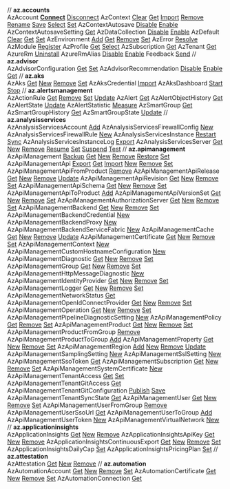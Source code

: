  // **az.accounts** <br/> AzAccount [**Connect**](#connect-azaccount)
[Disconnect](#disconnect-azaccount)
AzContext [Clear](#clear-azcontext)
[Get](#get-azcontext)
[Import](#import-azcontext)
[Remove](#remove-azcontext)
[Rename](#rename-azcontext)
[Save](#save-azcontext)
[Select](#select-azcontext)
[Set](#set-azcontext)
AzContextAutosave [Disable](#disable-azcontextautosave)
[Enable](#enable-azcontextautosave)
AzContextAutosaveSetting [Get](#get-azcontextautosavesetting)
AzDataCollection [Disable](#disable-azdatacollection)
[Enable](#enable-azdatacollection)
AzDefault [Clear](#clear-azdefault)
[Get](#get-azdefault)
[Set](#set-azdefault)
AzEnvironment [Add](#add-azenvironment)
[Get](#get-azenvironment)
[Remove](#remove-azenvironment)
[Set](#set-azenvironment)
AzError [Resolve](#resolve-azerror)
AzModule [Register](#register-azmodule)
AzProfile [Get](#get-azprofile)
[Select](#select-azprofile)
AzSubscription [Get](#get-azsubscription)
AzTenant [Get](#get-aztenant)
AzureRm [Uninstall](#uninstall-azurerm)
AzureRmAlias [Disable](#disable-azurermalias)
[Enable](#enable-azurermalias)
Feedback [Send](#send-feedback)
 // **az.advisor** <br/> AzAdvisorConfiguration [Get](#get-azadvisorconfiguration)
[Set](#set-azadvisorconfiguration)
AzAdvisorRecommendation [Disable](#disable-azadvisorrecommendation)
[Enable](#enable-azadvisorrecommendation)
[Get](#get-azadvisorrecommendation)
 // **az.aks** <br/> AzAks [Get](#get-azaks)
[New](#new-azaks)
[Remove](#remove-azaks)
[Set](#set-azaks)
AzAksCredential [Import](#import-azakscredential)
AzAksDashboard [Start](#start-azaksdashboard)
[Stop](#stop-azaksdashboard)
 // **az.alertsmanagement** <br/> AzActionRule [Get](#get-azactionrule)
[Remove](#remove-azactionrule)
[Set](#set-azactionrule)
[Update](#update-azactionrule)
AzAlert [Get](#get-azalert)
AzAlertObjectHistory [Get](#get-azalertobjecthistory)
AzAlertState [Update](#update-azalertstate)
AzAlertStatistic [Measure](#measure-azalertstatistic)
AzSmartGroup [Get](#get-azsmartgroup)
AzSmartGroupHistory [Get](#get-azsmartgrouphistory)
AzSmartGroupState [Update](#update-azsmartgroupstate)
 // **az.analysisservices** <br/> AzAnalysisServicesAccount [Add](#add-azanalysisservicesaccount)
AzAnalysisServicesFirewallConfig [New](#new-azanalysisservicesfirewallconfig)
AzAnalysisServicesFirewallRule [New](#new-azanalysisservicesfirewallrule)
AzAnalysisServicesInstance [Restart](#restart-azanalysisservicesinstance)
[Sync](#sync-azanalysisservicesinstance)
AzAnalysisServicesInstanceLog [Export](#export-azanalysisservicesinstancelog)
AzAnalysisServicesServer [Get](#get-azanalysisservicesserver)
[New](#new-azanalysisservicesserver)
[Remove](#remove-azanalysisservicesserver)
[Resume](#resume-azanalysisservicesserver)
[Set](#set-azanalysisservicesserver)
[Suspend](#suspend-azanalysisservicesserver)
[Test](#test-azanalysisservicesserver)
 // **az.apimanagement** <br/> AzApiManagement [Backup](#backup-azapimanagement)
[Get](#get-azapimanagement)
[New](#new-azapimanagement)
[Remove](#remove-azapimanagement)
[Restore](#restore-azapimanagement)
[Set](#set-azapimanagement)
AzApiManagementApi [Export](#export-azapimanagementapi)
[Get](#get-azapimanagementapi)
[Import](#import-azapimanagementapi)
[New](#new-azapimanagementapi)
[Remove](#remove-azapimanagementapi)
[Set](#set-azapimanagementapi)
AzApiManagementApiFromProduct [Remove](#remove-azapimanagementapifromproduct)
AzApiManagementApiRelease [Get](#get-azapimanagementapirelease)
[New](#new-azapimanagementapirelease)
[Remove](#remove-azapimanagementapirelease)
[Update](#update-azapimanagementapirelease)
AzApiManagementApiRevision [Get](#get-azapimanagementapirevision)
[New](#new-azapimanagementapirevision)
[Remove](#remove-azapimanagementapirevision)
[Set](#set-azapimanagementapirevision)
AzApiManagementApiSchema [Get](#get-azapimanagementapischema)
[New](#new-azapimanagementapischema)
[Remove](#remove-azapimanagementapischema)
[Set](#set-azapimanagementapischema)
AzApiManagementApiToProduct [Add](#add-azapimanagementapitoproduct)
AzApiManagementApiVersionSet [Get](#get-azapimanagementapiversionset)
[New](#new-azapimanagementapiversionset)
[Remove](#remove-azapimanagementapiversionset)
[Set](#set-azapimanagementapiversionset)
AzApiManagementAuthorizationServer [Get](#get-azapimanagementauthorizationserver)
[New](#new-azapimanagementauthorizationserver)
[Remove](#remove-azapimanagementauthorizationserver)
[Set](#set-azapimanagementauthorizationserver)
AzApiManagementBackend [Get](#get-azapimanagementbackend)
[New](#new-azapimanagementbackend)
[Remove](#remove-azapimanagementbackend)
[Set](#set-azapimanagementbackend)
AzApiManagementBackendCredential [New](#new-azapimanagementbackendcredential)
AzApiManagementBackendProxy [New](#new-azapimanagementbackendproxy)
AzApiManagementBackendServiceFabric [New](#new-azapimanagementbackendservicefabric)
AzApiManagementCache [Get](#get-azapimanagementcache)
[New](#new-azapimanagementcache)
[Remove](#remove-azapimanagementcache)
[Update](#update-azapimanagementcache)
AzApiManagementCertificate [Get](#get-azapimanagementcertificate)
[New](#new-azapimanagementcertificate)
[Remove](#remove-azapimanagementcertificate)
[Set](#set-azapimanagementcertificate)
AzApiManagementContext [New](#new-azapimanagementcontext)
AzApiManagementCustomHostnameConfiguration [New](#new-azapimanagementcustomhostnameconfiguration)
AzApiManagementDiagnostic [Get](#get-azapimanagementdiagnostic)
[New](#new-azapimanagementdiagnostic)
[Remove](#remove-azapimanagementdiagnostic)
[Set](#set-azapimanagementdiagnostic)
AzApiManagementGroup [Get](#get-azapimanagementgroup)
[New](#new-azapimanagementgroup)
[Remove](#remove-azapimanagementgroup)
[Set](#set-azapimanagementgroup)
AzApiManagementHttpMessageDiagnostic [New](#new-azapimanagementhttpmessagediagnostic)
AzApiManagementIdentityProvider [Get](#get-azapimanagementidentityprovider)
[New](#new-azapimanagementidentityprovider)
[Remove](#remove-azapimanagementidentityprovider)
[Set](#set-azapimanagementidentityprovider)
AzApiManagementLogger [Get](#get-azapimanagementlogger)
[New](#new-azapimanagementlogger)
[Remove](#remove-azapimanagementlogger)
[Set](#set-azapimanagementlogger)
AzApiManagementNetworkStatus [Get](#get-azapimanagementnetworkstatus)
AzApiManagementOpenIdConnectProvider [Get](#get-azapimanagementopenidconnectprovider)
[New](#new-azapimanagementopenidconnectprovider)
[Remove](#remove-azapimanagementopenidconnectprovider)
[Set](#set-azapimanagementopenidconnectprovider)
AzApiManagementOperation [Get](#get-azapimanagementoperation)
[New](#new-azapimanagementoperation)
[Remove](#remove-azapimanagementoperation)
[Set](#set-azapimanagementoperation)
AzApiManagementPipelineDiagnosticSetting [New](#new-azapimanagementpipelinediagnosticsetting)
AzApiManagementPolicy [Get](#get-azapimanagementpolicy)
[Remove](#remove-azapimanagementpolicy)
[Set](#set-azapimanagementpolicy)
AzApiManagementProduct [Get](#get-azapimanagementproduct)
[New](#new-azapimanagementproduct)
[Remove](#remove-azapimanagementproduct)
[Set](#set-azapimanagementproduct)
AzApiManagementProductFromGroup [Remove](#remove-azapimanagementproductfromgroup)
AzApiManagementProductToGroup [Add](#add-azapimanagementproducttogroup)
AzApiManagementProperty [Get](#get-azapimanagementproperty)
[New](#new-azapimanagementproperty)
[Remove](#remove-azapimanagementproperty)
[Set](#set-azapimanagementproperty)
AzApiManagementRegion [Add](#add-azapimanagementregion)
[New](#new-azapimanagementregion)
[Remove](#remove-azapimanagementregion)
[Update](#update-azapimanagementregion)
AzApiManagementSamplingSetting [New](#new-azapimanagementsamplingsetting)
AzApiManagementSslSetting [New](#new-azapimanagementsslsetting)
AzApiManagementSsoToken [Get](#get-azapimanagementssotoken)
AzApiManagementSubscription [Get](#get-azapimanagementsubscription)
[New](#new-azapimanagementsubscription)
[Remove](#remove-azapimanagementsubscription)
[Set](#set-azapimanagementsubscription)
AzApiManagementSystemCertificate [New](#new-azapimanagementsystemcertificate)
AzApiManagementTenantAccess [Get](#get-azapimanagementtenantaccess)
[Set](#set-azapimanagementtenantaccess)
AzApiManagementTenantGitAccess [Get](#get-azapimanagementtenantgitaccess)
AzApiManagementTenantGitConfiguration [Publish](#publish-azapimanagementtenantgitconfiguration)
[Save](#save-azapimanagementtenantgitconfiguration)
AzApiManagementTenantSyncState [Get](#get-azapimanagementtenantsyncstate)
AzApiManagementUser [Get](#get-azapimanagementuser)
[New](#new-azapimanagementuser)
[Remove](#remove-azapimanagementuser)
[Set](#set-azapimanagementuser)
AzApiManagementUserFromGroup [Remove](#remove-azapimanagementuserfromgroup)
AzApiManagementUserSsoUrl [Get](#get-azapimanagementuserssourl)
AzApiManagementUserToGroup [Add](#add-azapimanagementusertogroup)
AzApiManagementUserToken [New](#new-azapimanagementusertoken)
AzApiManagementVirtualNetwork [New](#new-azapimanagementvirtualnetwork)
 // **az.applicationinsights** <br/> AzApplicationInsights [Get](#get-azapplicationinsights)
[New](#new-azapplicationinsights)
[Remove](#remove-azapplicationinsights)
AzApplicationInsightsApiKey [Get](#get-azapplicationinsightsapikey)
[New](#new-azapplicationinsightsapikey)
[Remove](#remove-azapplicationinsightsapikey)
AzApplicationInsightsContinuousExport [Get](#get-azapplicationinsightscontinuousexport)
[New](#new-azapplicationinsightscontinuousexport)
[Remove](#remove-azapplicationinsightscontinuousexport)
[Set](#set-azapplicationinsightscontinuousexport)
AzApplicationInsightsDailyCap [Set](#set-azapplicationinsightsdailycap)
AzApplicationInsightsPricingPlan [Set](#set-azapplicationinsightspricingplan)
 // **az.attestation** <br/> AzAttestation [Get](#get-azattestation)
[New](#new-azattestation)
[Remove](#remove-azattestation)
 // **az.automation** <br/> AzAutomationAccount [Get](#get-azautomationaccount)
[New](#new-azautomationaccount)
[Remove](#remove-azautomationaccount)
[Set](#set-azautomationaccount)
AzAutomationCertificate [Get](#get-azautomationcertificate)
[New](#new-azautomationcertificate)
[Remove](#remove-azautomationcertificate)
[Set](#set-azautomationcertificate)
AzAutomationConnection [Get](#get-azautomationconnection)
